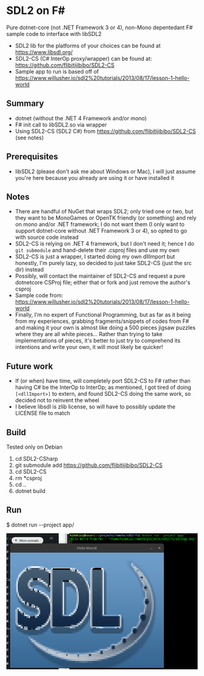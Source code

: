 # SDL2 on F#
Pure dotnet-core (not .NET Framework 3 or 4), non-Mono depentedant F# sample code to interface with libSDL2

* SDL2 lib for the platforms of your choices can be found at https://www.libsdl.org/
* SDL2-CS (C# InterOp proxy/wrapper) can be found at: https://github.com/flibitijibibo/SDL2-CS
* Sample app to run is based off of https://www.willusher.io/sdl2%20tutorials/2013/08/17/lesson-1-hello-world

## Summary
* dotnet (without the .NET 4 Framework and/or mono)
* F# init call to libSDL2.so via wrapper
* Using SDL2-CS (SDL2 C#) from https://github.com/flibitijibibo/SDL2-CS (see notes)

## Prerequisites
* libSDL2 (please don't ask me about Windows or Mac), I will just assume you're here because you already are using it or have installed it

## Notes
* There are handful of NuGet that wraps SDL2; only tried one or two, but they want to be MonoGames or OpenTK friendly (or something) and rely on mono and/or .NET framework; I do not want them (I only want to support dotnet-core without .NET Framework 3 or 4), so opted to go with source code instead
* SDL2-CS is relying on .NET 4 framework, but I don't need it; hence I do `git submodule` and hand-delete their .csproj files and use my own
* SDL2-CS is just a wrapper, I started doing my own dllImport but honestly, I'm purely lazy, so decided to just take SDL2-CS (just the src dir) instead
* Possibly, will contact the maintainer of SDL2-CS and request a pure dotnetcore CSProj file; either that or fork and just remove the author's csproj
* Sample code from: https://www.willusher.io/sdl2%20tutorials/2013/08/17/lesson-1-hello-world
* Finally, I'm no expert of Functional Programming, but as far as it being from my experiences, grabbing fragments/snippets of codes from F# and making it your own is almost like doing a 500 pieces jigsaw puzzles where they are all white pieces...  Rather than trying to take implementations of pieces, it's better to just try to comprehend its intentions and write your own, it will most likely be quicker!

## Future work
* If (or when) have time, will completely port SDL2-CS to F# rather than having C# be the InterOp to InterOp; as mentioned, I got tired of doing `[<dllImport>]` to extern, and found SDL2-CS doing the same work, so decided not to reinvent the wheel
* I believe libsdl is zlib license, so will have to possibly update the LICENSE file to match

## Build
Tested only on Debian
1. cd SDL2-CSharp
2. git submodule add https://github.com/flibitijibibo/SDL2-CS
3. cd SDL2-CS
4. rm \*csproj
5. cd ..
6. dotnet build

## Run
$ dotnet run --project app/

![Screenshot](Screenshot.png)
